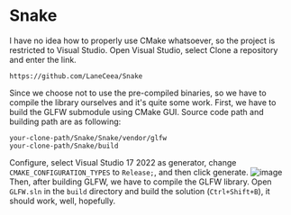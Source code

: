 # Snake
I have no idea how to properly use CMake whatsoever, so the project is restricted to Visual Studio.
Open Visual Studio, select Clone a repository and enter the link.
```
https://github.com/LaneCeea/Snake
```
Since we choose not to use the pre-compiled binaries, so we have to compile the library ourselves and it's quite some work.
First, we have to build the GLFW submodule using CMake GUI. Source code path and building path are as following:
```
your-clone-path/Snake/Snake/vendor/glfw
your-clone-path/Snake/build
```
Configure, select Visual Studio 17 2022 as generator, change `CMAKE_CONFIGURATION_TYPES` to `Release;`, and then click generate.
![image](https://github.com/LaneCeea/Snake/assets/109450573/dd757c96-8e89-4c51-b038-d902d5d7ae36)
Then, after building GLFW, we have to compile the GLFW library. Open `GLFW.sln` in the `build` directory and build the solution (`Ctrl+Shift+B`), it should work, well, hopefully.
